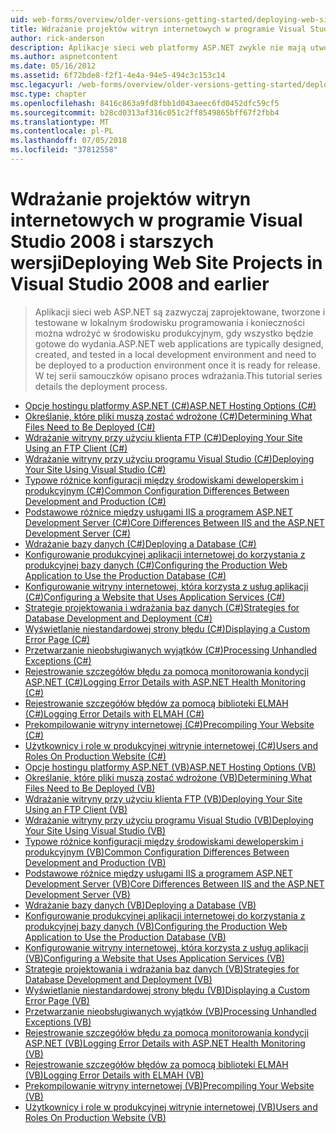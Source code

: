 ```yaml
---
uid: web-forms/overview/older-versions-getting-started/deploying-web-site-projects/index
title: Wdrażanie projektów witryn internetowych w programie Visual Studio 2008 i starszych | Dokumentacja firmy Microsoft
author: rick-anderson
description: Aplikacje sieci web platformy ASP.NET zwykle nie mają utworzony i testowane w lokalne Środowisko deweloperskie i muszą zostać wdrożone do o środowisku produkcyjnym...
ms.author: aspnetcontent
ms.date: 05/16/2012
ms.assetid: 6f72bde8-f2f1-4e4a-94e5-494c3c153c14
msc.legacyurl: /web-forms/overview/older-versions-getting-started/deploying-web-site-projects
msc.type: chapter
ms.openlocfilehash: 8416c863a9fd8fbb1d043aeec6fd0452dfc59cf5
ms.sourcegitcommit: b28cd0313af316c051c2ff8549865bff67f2fbb4
ms.translationtype: MT
ms.contentlocale: pl-PL
ms.lasthandoff: 07/05/2018
ms.locfileid: "37812558"
---
```

<a name="deploying-web-site-projects-in-visual-studio-2008-and-earlier"></a><span data-ttu-id="e3529-103">Wdrażanie projektów witryn internetowych w programie Visual Studio 2008 i starszych wersji</span><span class="sxs-lookup"><span data-stu-id="e3529-103">Deploying Web Site Projects in Visual Studio 2008 and earlier</span></span>
====================
> <span data-ttu-id="e3529-104">Aplikacji sieci web ASP.NET są zazwyczaj zaprojektowane, tworzone i testowane w lokalnym środowisku programowania i konieczności można wdrożyć w środowisku produkcyjnym, gdy wszystko będzie gotowe do wydania.</span><span class="sxs-lookup"><span data-stu-id="e3529-104">ASP.NET web applications are typically designed, created, and tested in a local development environment and need to be deployed to a production environment once it is ready for release.</span></span> <span data-ttu-id="e3529-105">W tej serii samouczków opisano proces wdrażania.</span><span class="sxs-lookup"><span data-stu-id="e3529-105">This tutorial series details the deployment process.</span></span>


- [<span data-ttu-id="e3529-106">Opcje hostingu platformy ASP.NET (C#)</span><span class="sxs-lookup"><span data-stu-id="e3529-106">ASP.NET Hosting Options (C#)</span></span>](asp-net-hosting-options-cs.md)
- [<span data-ttu-id="e3529-107">Określanie, które pliki muszą zostać wdrożone (C#)</span><span class="sxs-lookup"><span data-stu-id="e3529-107">Determining What Files Need to Be Deployed (C#)</span></span>](determining-what-files-need-to-be-deployed-cs.md)
- [<span data-ttu-id="e3529-108">Wdrażanie witryny przy użyciu klienta FTP (C#)</span><span class="sxs-lookup"><span data-stu-id="e3529-108">Deploying Your Site Using an FTP Client (C#)</span></span>](deploying-your-site-using-an-ftp-client-cs.md)
- [<span data-ttu-id="e3529-109">Wdrażanie witryny przy użyciu programu Visual Studio (C#)</span><span class="sxs-lookup"><span data-stu-id="e3529-109">Deploying Your Site Using Visual Studio (C#)</span></span>](deploying-your-site-using-visual-studio-cs.md)
- [<span data-ttu-id="e3529-110">Typowe różnice konfiguracji między środowiskami deweloperskim i produkcyjnym (C#)</span><span class="sxs-lookup"><span data-stu-id="e3529-110">Common Configuration Differences Between Development and Production (C#)</span></span>](common-configuration-differences-between-development-and-production-cs.md)
- [<span data-ttu-id="e3529-111">Podstawowe różnice między usługami IIS a programem ASP.NET Development Server (C#)</span><span class="sxs-lookup"><span data-stu-id="e3529-111">Core Differences Between IIS and the ASP.NET Development Server (C#)</span></span>](core-differences-between-iis-and-the-asp-net-development-server-cs.md)
- [<span data-ttu-id="e3529-112">Wdrażanie bazy danych (C#)</span><span class="sxs-lookup"><span data-stu-id="e3529-112">Deploying a Database (C#)</span></span>](deploying-a-database-cs.md)
- [<span data-ttu-id="e3529-113">Konfigurowanie produkcyjnej aplikacji internetowej do korzystania z produkcyjnej bazy danych (C#)</span><span class="sxs-lookup"><span data-stu-id="e3529-113">Configuring the Production Web Application to Use the Production Database (C#)</span></span>](configuring-the-production-web-application-to-use-the-production-database-cs.md)
- [<span data-ttu-id="e3529-114">Konfigurowanie witryny internetowej, która korzysta z usług aplikacji (C#)</span><span class="sxs-lookup"><span data-stu-id="e3529-114">Configuring a Website that Uses Application Services (C#)</span></span>](configuring-a-website-that-uses-application-services-cs.md)
- [<span data-ttu-id="e3529-115">Strategie projektowania i wdrażania baz danych (C#)</span><span class="sxs-lookup"><span data-stu-id="e3529-115">Strategies for Database Development and Deployment (C#)</span></span>](strategies-for-database-development-and-deployment-cs.md)
- [<span data-ttu-id="e3529-116">Wyświetlanie niestandardowej strony błędu (C#)</span><span class="sxs-lookup"><span data-stu-id="e3529-116">Displaying a Custom Error Page (C#)</span></span>](displaying-a-custom-error-page-cs.md)
- [<span data-ttu-id="e3529-117">Przetwarzanie nieobsługiwanych wyjątków (C#)</span><span class="sxs-lookup"><span data-stu-id="e3529-117">Processing Unhandled Exceptions (C#)</span></span>](processing-unhandled-exceptions-cs.md)
- [<span data-ttu-id="e3529-118">Rejestrowanie szczegółów błędu za pomocą monitorowania kondycji ASP.NET (C#)</span><span class="sxs-lookup"><span data-stu-id="e3529-118">Logging Error Details with ASP.NET Health Monitoring (C#)</span></span>](logging-error-details-with-asp-net-health-monitoring-cs.md)
- [<span data-ttu-id="e3529-119">Rejestrowanie szczegółów błędów za pomocą biblioteki ELMAH (C#)</span><span class="sxs-lookup"><span data-stu-id="e3529-119">Logging Error Details with ELMAH (C#)</span></span>](logging-error-details-with-elmah-cs.md)
- [<span data-ttu-id="e3529-120">Prekompilowanie witryny internetowej (C#)</span><span class="sxs-lookup"><span data-stu-id="e3529-120">Precompiling Your Website (C#)</span></span>](precompiling-your-website-cs.md)
- [<span data-ttu-id="e3529-121">Użytkownicy i role w produkcyjnej witrynie internetowej (C#)</span><span class="sxs-lookup"><span data-stu-id="e3529-121">Users and Roles On Production Website (C#)</span></span>](users-and-roles-on-the-production-website-cs.md)
- [<span data-ttu-id="e3529-122">Opcje hostingu platformy ASP.NET (VB)</span><span class="sxs-lookup"><span data-stu-id="e3529-122">ASP.NET Hosting Options (VB)</span></span>](asp-net-hosting-options-vb.md)
- [<span data-ttu-id="e3529-123">Określanie, które pliki muszą zostać wdrożone (VB)</span><span class="sxs-lookup"><span data-stu-id="e3529-123">Determining What Files Need to Be Deployed (VB)</span></span>](determining-what-files-need-to-be-deployed-vb.md)
- [<span data-ttu-id="e3529-124">Wdrażanie witryny przy użyciu klienta FTP (VB)</span><span class="sxs-lookup"><span data-stu-id="e3529-124">Deploying Your Site Using an FTP Client (VB)</span></span>](deploying-your-site-using-an-ftp-client-vb.md)
- [<span data-ttu-id="e3529-125">Wdrażanie witryny przy użyciu programu Visual Studio (VB)</span><span class="sxs-lookup"><span data-stu-id="e3529-125">Deploying Your Site Using Visual Studio (VB)</span></span>](deploying-your-site-using-visual-studio-vb.md)
- [<span data-ttu-id="e3529-126">Typowe różnice konfiguracji między środowiskami deweloperskim i produkcyjnym (VB)</span><span class="sxs-lookup"><span data-stu-id="e3529-126">Common Configuration Differences Between Development and Production (VB)</span></span>](common-configuration-differences-between-development-and-production-vb.md)
- [<span data-ttu-id="e3529-127">Podstawowe różnice między usługami IIS a programem ASP.NET Development Server (VB)</span><span class="sxs-lookup"><span data-stu-id="e3529-127">Core Differences Between IIS and the ASP.NET Development Server (VB)</span></span>](core-differences-between-iis-and-the-asp-net-development-server-vb.md)
- [<span data-ttu-id="e3529-128">Wdrażanie bazy danych (VB)</span><span class="sxs-lookup"><span data-stu-id="e3529-128">Deploying a Database (VB)</span></span>](deploying-a-database-vb.md)
- [<span data-ttu-id="e3529-129">Konfigurowanie produkcyjnej aplikacji internetowej do korzystania z produkcyjnej bazy danych (VB)</span><span class="sxs-lookup"><span data-stu-id="e3529-129">Configuring the Production Web Application to Use the Production Database (VB)</span></span>](configuring-the-production-web-application-to-use-the-production-database-vb.md)
- [<span data-ttu-id="e3529-130">Konfigurowanie witryny internetowej, która korzysta z usług aplikacji (VB)</span><span class="sxs-lookup"><span data-stu-id="e3529-130">Configuring a Website that Uses Application Services (VB)</span></span>](configuring-a-website-that-uses-application-services-vb.md)
- [<span data-ttu-id="e3529-131">Strategie projektowania i wdrażania baz danych (VB)</span><span class="sxs-lookup"><span data-stu-id="e3529-131">Strategies for Database Development and Deployment (VB)</span></span>](strategies-for-database-development-and-deployment-vb.md)
- [<span data-ttu-id="e3529-132">Wyświetlanie niestandardowej strony błędu (VB)</span><span class="sxs-lookup"><span data-stu-id="e3529-132">Displaying a Custom Error Page (VB)</span></span>](displaying-a-custom-error-page-vb.md)
- [<span data-ttu-id="e3529-133">Przetwarzanie nieobsługiwanych wyjątków (VB)</span><span class="sxs-lookup"><span data-stu-id="e3529-133">Processing Unhandled Exceptions (VB)</span></span>](processing-unhandled-exceptions-vb.md)
- [<span data-ttu-id="e3529-134">Rejestrowanie szczegółów błędu za pomocą monitorowania kondycji ASP.NET (VB)</span><span class="sxs-lookup"><span data-stu-id="e3529-134">Logging Error Details with ASP.NET Health Monitoring (VB)</span></span>](logging-error-details-with-asp-net-health-monitoring-vb.md)
- [<span data-ttu-id="e3529-135">Rejestrowanie szczegółów błędów za pomocą biblioteki ELMAH (VB)</span><span class="sxs-lookup"><span data-stu-id="e3529-135">Logging Error Details with ELMAH (VB)</span></span>](logging-error-details-with-elmah-vb.md)
- [<span data-ttu-id="e3529-136">Prekompilowanie witryny internetowej (VB)</span><span class="sxs-lookup"><span data-stu-id="e3529-136">Precompiling Your Website (VB)</span></span>](precompiling-your-website-vb.md)
- [<span data-ttu-id="e3529-137">Użytkownicy i role w produkcyjnej witrynie internetowej (VB)</span><span class="sxs-lookup"><span data-stu-id="e3529-137">Users and Roles On Production Website (VB)</span></span>](users-and-roles-on-the-production-website-vb.md)
